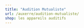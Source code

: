 ```yaml
---
title: "Audition Mutualiste"
url: /auxerre/audition-mutualiste/
shop: les appareils auditifs
---
```

